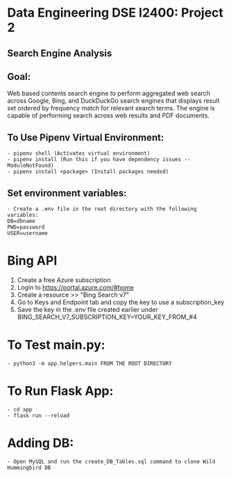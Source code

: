 # Data Engineering DSE I2400: Project 2

## Search Engine Analysis

## Goal:
Web based contents search engine to perform aggregated web search across Google, Bing, and DuckDuckGo search engines that displays result set ordered by frequency match for relevant search terms. The engine is capable of performing search across web results and PDF documents.

## To Use Pipenv Virtual Environment:
    - pipenv shell (Activates virtual environment)
    - pipenv install (Run this if you have dependency issues -- ModuleNotFound)
    - pipenv install <package> (Install packages needed)

## Set environment variables:
    - Create a .env file in the root directory with the following variables:
    DB=dbname
    PWD=password
    USER=username

# Bing API 
  1. Create a free Azure subscription
  2. Login to https://portal.azure.com/#home 
  3. Create a resource >> "Bing Search v7"
  4. Go to Keys and Endpoint tab and copy the key to use a subscription_key
  5. Save the key in the .env file created earlier under BING_SEARCH_V7_SUBSCRIPTION_KEY=YOUR_KEY_FROM_#4

# To Test main.py:
    - python3 -m app.helpers.main FROM THE ROOT DIRECTORY

# To Run Flask App:
    - cd app
    - flask run --reload

# Adding DB:
    - Open MySQL and run the create_DB_Tables.sql command to clone Wild Hummingbird DB 
